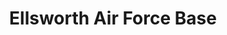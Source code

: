 ---
title: Ellsworth Air Force Base
url: /ellsworth-air-force-base/
latitude: 44.148
longitude: -103.079
---